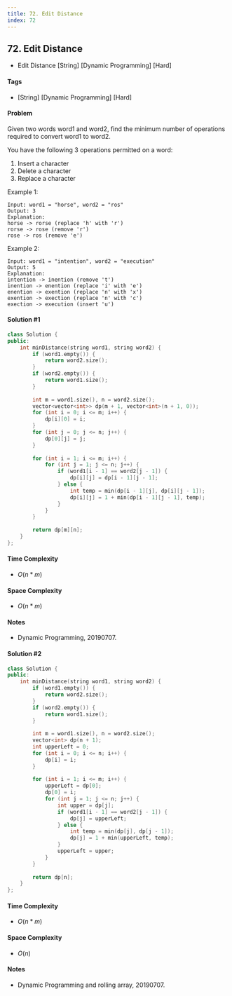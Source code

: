 ```yaml
---
title: 72. Edit Distance
index: 72
---
```


## 72. Edit Distance
- Edit Distance [String] [Dynamic Programming] [Hard]

#### Tags
- [String] [Dynamic Programming] [Hard]

#### Problem
Given two words word1 and word2, find the minimum number of operations required to convert word1 to word2.

You have the following 3 operations permitted on a word:

1. Insert a character
2. Delete a character
3. Replace a character

Example 1:

    Input: word1 = "horse", word2 = "ros"
    Output: 3
    Explanation: 
    horse -> rorse (replace 'h' with 'r')
    rorse -> rose (remove 'r')
    rose -> ros (remove 'e')

Example 2:

    Input: word1 = "intention", word2 = "execution"
    Output: 5
    Explanation: 
    intention -> inention (remove 't')
    inention -> enention (replace 'i' with 'e')
    enention -> exention (replace 'n' with 'x')
    exention -> exection (replace 'n' with 'c')
    exection -> execution (insert 'u')

#### Solution #1
``` C++
class Solution {
public:
    int minDistance(string word1, string word2) {
        if (word1.empty()) {
            return word2.size();
        }
        if (word2.empty()) {
            return word1.size();
        }
        
        int m = word1.size(), n = word2.size();
        vector<vector<int>> dp(m + 1, vector<int>(n + 1, 0));
        for (int i = 0; i <= m; i++) {
            dp[i][0] = i;
        }
        for (int j = 0; j <= n; j++) {
            dp[0][j] = j;
        }
        
        for (int i = 1; i <= m; i++) {
            for (int j = 1; j <= n; j++) {
                if (word1[i - 1] == word2[j - 1]) {
                    dp[i][j] = dp[i - 1][j - 1];
                } else {
                    int temp = min(dp[i - 1][j], dp[i][j - 1]);
                    dp[i][j] = 1 + min(dp[i - 1][j - 1], temp);
                }
            }
        }
        
        return dp[m][n];
    }
};
```

#### Time Complexity
- $O(n*m)$

#### Space Complexity
- $O(n*m)$

#### Notes
- Dynamic Programming, 20190707.

#### Solution #2
``` C++
class Solution {
public:
    int minDistance(string word1, string word2) {
        if (word1.empty()) {
            return word2.size();
        }
        if (word2.empty()) {
            return word1.size();
        }
        
        int m = word1.size(), n = word2.size();
        vector<int> dp(n + 1);
        int upperLeft = 0;
        for (int i = 0; i <= n; i++) {
            dp[i] = i;
        }
        
        for (int i = 1; i <= m; i++) {
            upperLeft = dp[0];
            dp[0] = i;
            for (int j = 1; j <= n; j++) {
                int upper = dp[j];
                if (word1[i - 1] == word2[j - 1]) {
                    dp[j] = upperLeft;
                } else {
                    int temp = min(dp[j], dp[j - 1]);
                    dp[j] = 1 + min(upperLeft, temp);
                }
                upperLeft = upper;
            }
        }
        
        return dp[n];
    }
};
```

#### Time Complexity
- $O(n*m)$

#### Space Complexity
- $O(n)$

#### Notes
- Dynamic Programming and rolling array, 20190707.
